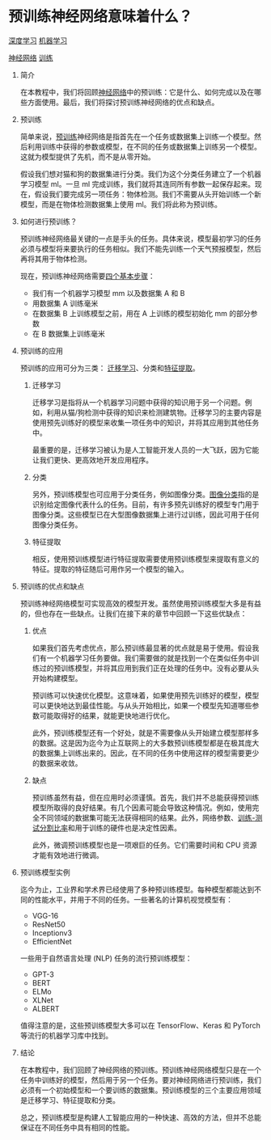 # 预训练神经网络意味着什么？

[深度学习](https://www.baeldung.com/cs/category/ai/deep-learning) [机器学习](https://www.baeldung.com/cs/category/ai/ml)

[神经网络](https://www.baeldung.com/cs/tag/neural-networks) [训练](https://www.baeldung.com/cs/tag/training)

1. 简介

    在本教程中，我们将回顾[神经网络](https://www.baeldung.com/cs/binary-vs-discrete-vs-continuous-inputs#definitions)中的预训练：它是什么、如何完成以及在哪些方面使用。最后，我们将探讨预训练神经网络的优点和缺点。

2. 预训练

    简单来说，[预训练](https://medium.com/ai³-theory-practice-business/what-is-pre-training-in-nlp-introducing-5-key-technologies-455c54933054)神经网络是指首先在一个任务或数据集上训练一个模型。然后利用训练中获得的参数或模型，在不同的任务或数据集上训练另一个模型。这就为模型提供了先机，而不是从零开始。

    假设我们想对猫和狗的数据集进行分类。我们为这个分类任务建立了一个机器学习模型 ml。一旦 ml 完成训练，我们就将其连同所有参数一起保存起来。现在，假设我们要完成另一项任务：物体检测。我们不需要从头开始训练一个新模型，而是在物体检测数据集上使用 ml。我们将此称为预训练。

3. 如何进行预训练？

    预训练神经网络最关键的一点是手头的任务。具体来说，模型最初学习的任务必须与模型将来要执行的任务相似。我们不能先训练一个天气预报模型，然后再将其用于物体检测。

    现在，预训练神经网络需要[四个基本步骤](https://martin-thoma.com/ml-glossary/)：

    - 我们有一个机器学习模型 mm 以及数据集 A 和 B
    - 用数据集 A 训练毫米
    - 在数据集 B 上训练模型之前，用在 A 上训练的模型初始化 mm 的部分参数
    - 在 B 数据集上训练毫米

4. 预训练的应用

    预训练的应用可分为三类： [迁移学习](https://www.baeldung.com/cs/transfer-learning-vs-domain-adoption#introduction)、分类和[特征提取](https://www.mathworks.com/help/deeplearning/ug/pretrained-convolutional-neural-networks.html#bvnkti1)。

    1. 迁移学习

        迁移学习是指将从一个机器学习问题中获得的知识用于另一个问题。例如，利用从猫/狗检测中获得的知识来检测建筑物。迁移学习的主要内容是使用预先训练好的模型来收集一项任务中的知识，并将其应用到其他任务中。

        最重要的是，迁移学习被认为是人工智能开发人员的一大飞跃，因为它能让我们更快、更高效地开发应用程序。

    2. 分类

        另外，预训练模型也可应用于分类任务，例如图像分类。[图像分类](https://www.tensorflow.org/lite/examples/image_classification/overview)指的是识别给定图像代表什么的任务。目前，有许多预先训练好的模型专门用于图像分类。这些模型已在大型图像数据集上进行过训练，因此可用于任何图像分类任务。

    3. 特征提取

        相反，使用预训练模型进行特征提取需要使用预训练模型来提取有意义的特征。提取的特征随后可用作另一个模型的输入。

5. 预训练的优点和缺点

    预训练神经网络模型可实现高效的模型开发。虽然使用预训练模型大多是有益的，但也存在一些缺点。让我们在接下来的章节中回顾一下这些优缺点：

    1. 优点

        如果我们首先考虑优点，那么预训练最显著的优点就是易于使用。假设我们有一个机器学习任务要做。我们需要做的就是找到一个在类似任务中训练过的预训练模型，并将其应用到我们正在处理的任务中。没有必要从头开始构建模型。

        预训练可以快速优化模型。这意味着，如果使用预先训练好的模型，模型可以更快地达到最佳性能。与从头开始相比，如果一个模型先知道哪些参数可能取得好的结果，就能更快地进行优化。

        此外，预训练模型还有一个好处，就是不需要像从头开始建立模型那样多的数据。这是因为迄今为止互联网上的大多数预训练模型都是在极其庞大的数据集上训练出来的。因此，在不同的任务中使用这样的模型需要更少的数据来收敛。

    2. 缺点

        预训练虽然有益，但在应用时必须谨慎。首先，我们并不总能获得预训练模型所取得的良好结果。有几个因素可能会导致这种情况。例如，使用完全不同领域的数据集可能无法获得相同的结果。此外，网络参数、[训练-测试分割比率](../ml-train-validate-test_zh.md)和用于训练的硬件也是决定性因素。

        此外，微调预训练模型也是一项艰巨的任务。它们需要时间和 CPU 资源才能有效地进行微调。

6. 预训练模型实例

    迄今为止，工业界和学术界已经使用了多种预训练模型。每种模型都能达到不同的性能水平，并用于不同的任务。一些著名的计算机视觉模型有：

    - VGG-16
    - ResNet50
    - Inceptionv3
    - EfficientNet

    一些用于自然语言处理 (NLP) 任务的流行预训练模型：

    - GPT-3
    - BERT
    - ELMo
    - XLNet
    - ALBERT

    值得注意的是，这些预训练模型大多可以在 TensorFlow、Keras 和 PyTorch 等流行的机器学习库中找到。

7. 结论

    在本教程中，我们回顾了神经网络的预训练。预训练神经网络模型只是在一个任务中训练好的模型，然后用于另一个任务。要对神经网络进行预训练，我们必须有一个初始模型和一个要训练的数据集。预训练模型的三个主要应用领域是迁移学习、特征提取和分类。

    总之，预训练模型是构建人工智能应用的一种快速、高效的方法，但并不总能保证在不同任务中具有相同的性能。
